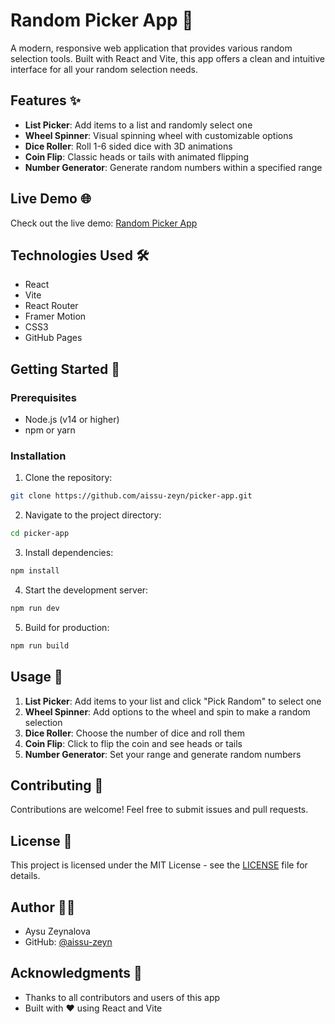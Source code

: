 # Random Picker App 🎲

A modern, responsive web application that provides various random selection tools. Built with React and Vite, this app offers a clean and intuitive interface for all your random selection needs.

## Features ✨

- **List Picker**: Add items to a list and randomly select one
- **Wheel Spinner**: Visual spinning wheel with customizable options
- **Dice Roller**: Roll 1-6 sided dice with 3D animations
- **Coin Flip**: Classic heads or tails with animated flipping
- **Number Generator**: Generate random numbers within a specified range

## Live Demo 🌐

Check out the live demo: [Random Picker App](https://aissu-zeyn.github.io/picker-app/)

## Technologies Used 🛠️

- React
- Vite
- React Router
- Framer Motion
- CSS3
- GitHub Pages

## Getting Started 🚀

### Prerequisites

- Node.js (v14 or higher)
- npm or yarn

### Installation

1. Clone the repository:
```bash
git clone https://github.com/aissu-zeyn/picker-app.git
```

2. Navigate to the project directory:
```bash
cd picker-app
```

3. Install dependencies:
```bash
npm install
```

4. Start the development server:
```bash
npm run dev
```

5. Build for production:
```bash
npm run build
```

## Usage 📱

1. **List Picker**: Add items to your list and click "Pick Random" to select one
2. **Wheel Spinner**: Add options to the wheel and spin to make a random selection
3. **Dice Roller**: Choose the number of dice and roll them
4. **Coin Flip**: Click to flip the coin and see heads or tails
5. **Number Generator**: Set your range and generate random numbers

## Contributing 🤝

Contributions are welcome! Feel free to submit issues and pull requests.

## License 📄

This project is licensed under the MIT License - see the [LICENSE](LICENSE) file for details.

## Author 👩‍💻

- Aysu Zeynalova
- GitHub: [@aissu-zeyn](https://github.com/aissu-zeyn)

## Acknowledgments 🙏

- Thanks to all contributors and users of this app
- Built with ❤️ using React and Vite
